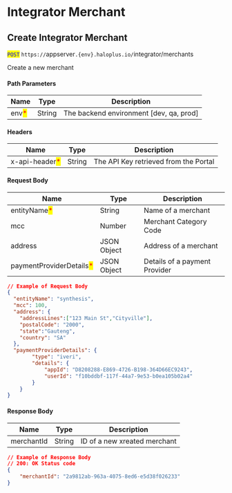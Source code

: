 # Integrator Merchant



## Create Integrator Merchant

<mark style="color:blue;">`POST`</mark> `https://`appserver`.{env}.haloplus.io/`integrator/merchants

Create a new merchant

#### Path Parameters

| Name                                  | Type   | Description                              |
| ------------------------------------- | ------ | ---------------------------------------- |
| env<mark style="color:red;">\*</mark> | String | The backend environment \[dev, qa, prod] |

#### Headers

| Name                                           | Type   | Description                           |
| ---------------------------------------------- | ------ | ------------------------------------- |
| x-api-header<mark style="color:red;">\*</mark> | String | The API Key retrieved from the Portal |

#### Request Body

| Name                                                     | Type        | Description                   |
| -------------------------------------------------------- | ----------- | ----------------------------- |
| entityName<mark style="color:red;">\*</mark>             | String      | Name of a merchant            |
| mcc                                                      | Number      | Merchant Category Code        |
| address                                                  | JSON Object | Address of a merchant         |
| paymentProviderDetails<mark style="color:red;">\*</mark> | JSON Object | Details of a payment Provider |

```json
// Example of Request Body
{
  "entityName": "synthesis",
  "mcc": 100,
  "address": {
    "addressLines":["123 Main St","Cityville"],
    "postalCode": "2000",
    "state":"Gauteng",
    "country": "SA"
  },
  "paymentProviderDetails": {
        "type": "iveri",
        "details": {
            "appId": "D8208288-E869-4726-B198-364D66EC9243",
            "userId": "f10bddbf-117f-44a7-9e53-b0ea105b02a4"
        }
    }
}
```

#### Response Body

| Name       | Type   | Description                  |
| ---------- | ------ | ---------------------------- |
| merchantId | String | ID of a new xreated merchant |

```json
// Example of Response Body
// 200: OK Status code
{
    "merchantId": "2a9812ab-963a-4075-8ed6-e5d38f026233"
}
```

